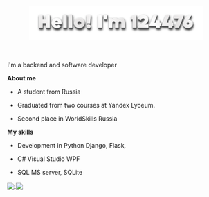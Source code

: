 <p align="center"><a href="https://124476.github.io"><img width="80%" alt="Hello, I'm 124476." src="./img/hello.png" /></a></p>

<br/>

I'm a backend and software developer

**About me**

- A student from Russia

- Graduated from two courses at Yandex Lyceum.

- Second place in WorldSkills Russia

**My skills**

- Development in Python Django, Flask, 

- C# Visual Studio WPF

- SQL MS server, SQLite


<a href="https://github.com/anuraghazra/github-readme-stats">
  <img align="center" src="https://github-readme-stats.vercel.app/api?username=124476&theme=algolia&show_icons=true" />
</a>
<a href="https://github.com/anuraghazra/anuraghazra.github.io">
  <img align="center" src="https://github-readme-stats.vercel.app/api/top-langs?username=124476&hide=html,scss,stylus,blade,jupyter%20notebook,python,css,shell,batchfile,dockerfile,typescript&theme=algolia&show_icons=true" />
</a>
